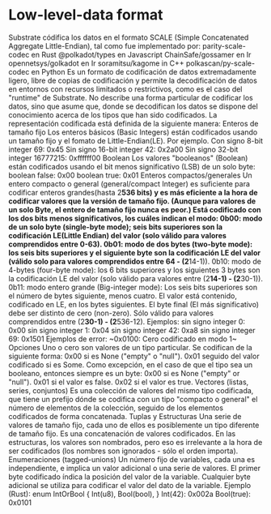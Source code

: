 
# Low-level-data format

Substrate códifica los datos en el formato SCALE (Simple Concatenated Aggregate Little-Endian), tal como fue implementado por:
parity-scale-codec en Rust
@polkadot/types en Javascript
ChainSafe/gossamer en Ir
opennetsys/golkadot en Ir
soramitsu/kagome in C++
polkascan/py-scale-codec en Python
Es un formato de codificación de datos extremadamente ligero, libre de copias de codificación y permite la decodificación de datos en entornos con recursos limitados o restrictivos, como es el caso del "runtime" de Substrate. No describe una forma particular de codificar los datos, sino que asume que, donde se decodifican los datos se dispone del conocimiento acerca de los tipos que han sido codificados.
La representación codificada está definida de la siguiente manera:
Enteros de tamaño fijo
Los enteros básicos (Basic Integers) están codificados usando un tamaño fijo y el fomato de Little-Endian(LE). Por ejemplo.
Con signo 8-bit integer 69: 0x45
Sin signo 16-bit integer 42: 0x2a00
Sin signo 32-bit integer 16777215: 0xffffff00
Boolean
Los valores "booleanos" (Boolean) están codificados usando el bit menos significativo (LSB) de un solo byte:
boolean false: 0x00
boolean true: 0x01
Enteros compactos/generales
Un entero compacto o general (general/compact Integer) es suficiente para codificar enteros grandes(hasta 2**536 bits) y es más eficiente a la hora de codificar valores que la versión de tamaño fijo. (Aunque para valores de un solo Byte, el entero de tamaño fijo nunca es peor.)
Está codificado con los dos bits menos significativos, los cuáles indican el modo:
0b00: modo de un solo byte (single-byte mode); seis bits superiores son la codificación LE(Little Endian) del valor (solo válido para valores comprendidos entre 0-63).
0b01: modo de dos bytes (two-byte mode): los seis bits superiores y el siguiente byte son la codificación LE del valor (válido solo para valores comprendidos entre 64 - (2**14-1)).
0b10: modo de 4-bytes (four-byte mode): los 6 bits superiores y los siguientes 3 bytes son la codificación LE del valor (solo válido para valores entre (2**14-1) - (2**30-1)).
0b11: modo entero grande (Big-integer mode): Los seis bits superiores son el número de bytes siguiente, menos cuatro. El valor está contenido, codificado en LE, en los bytes siguientes. El byte final (El más significativo) debe ser distinto de cero (non-zero). Sólo válido para valores comprendidos entre (2**30-1) - (2**536-12).
Ejemplos:
sin signo integer 0: 0x00
sin signo integer 1: 0x04
sin signo integer 42: 0xa8
sin signo integer 69: 0x1501
Ejemplos de error:
~0x0100: Cero codificado en modo 1~
Opciones
Uno o cero son valores de un tipo particular. Se codifican de la siguiente forma:
0x00 si es None ("empty" o "null").
0x01 seguido del valor codificado si es Some.
Como excepción, en el caso de que el tipo sea un booleano, entonces siempre es un byte:
0x00 si es None ("empty" or "null").
0x01 si el valor es false.
0x02 si el valor es true.
Vectores (listas, series, conjuntos)
Es una colección de valores del mismo tipo codificada, que tiene un prefijo dónde se codifica con un tipo "compacto o general" el número de elementos de la colección, seguido de los elementos codificados de forma concatenada.
Tuplas y Estructuras
Una serie de valores de tamaño fijo, cada uno de ellos es posiblemente un tipo diferente de tamaño fijo. Es una concatenación de valores codificados. En las estructuras, los valores son nombrados, pero eso es irrelevante a la hora de ser codificados (los nombres son ignorados - sólo el orden importa).
Enumeraciones (tagged-unions)
Un número fijo de variables, cada una es independiente, e implica un valor adicional o una serie de valores.
El primer byte codificado índica la posición del valor de la variable. Cualquier byte adicional se utiliza para codificar el valor del dato de la variable.
Ejemplo (Rust):
enum IntOrBool {
  Int(u8),
  Bool(bool),
}
Int(42): 0x002a
Bool(true): 0x0101